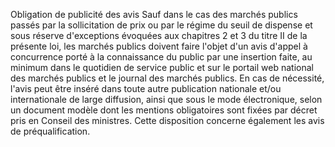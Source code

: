 Obligation de publicité des avis
Sauf dans le cas des marchés publics passés par la sollicitation de prix
ou par le régime du seuil de dispense et sous réserve d'exceptions
évoquées aux chapitres 2 et 3 du titre II de la présente loi, les
marchés publics doivent faire l'objet d'un avis d'appel à concurrence
porté à la connaissance du public par une insertion faite, au minimum
dans le quotidien de service public et sur le portail web national des
marchés publics et le journal des marchés publics. En cas de nécessité,
l'avis peut être inséré dans toute autre publication nationale et/ou
internationale de large diffusion, ainsi que sous le mode électronique,
selon un document modèle dont les mentions obligatoires sont fixées par
décret pris en Conseil des ministres.
Cette disposition concerne également les avis de préqualification.